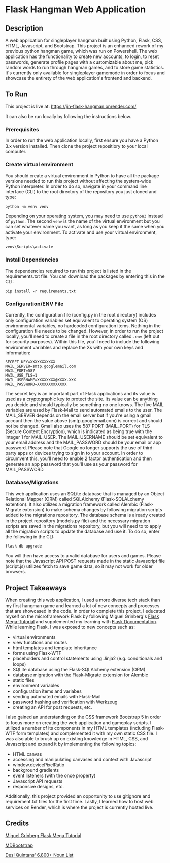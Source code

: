 # Flask Hangman Web Application

## Description
A web application for singleplayer hangman built using Python, Flask, CSS, HTML, Javascript, and Bootstrap. This project is an enhanced rework of my previous python hangman game, which was run on Powershell. The web application has the functionality to create new accounts, to login, to reset passwords, generate profile pages with a customizable about me, pick random words to run through hangman games, and to store game statistics. It's currently only available for singleplayer gamemode in order to focus and showcase the entirety of the web application's frontend and backend. 

## To Run
This project is live at: https://jin-flask-hangman.onrender.com/

It can also be run locally by following the instructions below. 

### Prerequisites
In order to run the web application locally, first ensure you have a Python 3.x version installed. Then clone the project repositiory to your local computer.

### Create virtual environment 
You should create a virtual environment in Python to have all the package versions needed to run this project without affecting the system-wide Python interpreter. In order to do so, navigate in your command line interface (CLI) to the root directory of the repository you just cloned and type: 
``` 
python -m venv venv 
``` 
Depending on your operating system, you may need to use ` python3 ` instead of ` python `. The second ` venv ` is the name of the virtual environment but you can set whatever name you want, as long as you keep it the same when you activate your environment. To activate and use your virtual environment, type: 
``` 
venv\Scripts\activate 
```

### Install Dependencies
The dependencies required to run this project is listed in the requirements.txt file. You can download the packages by entering this in the CLI: 
```
pip install -r requirements.txt
```

### Configuration/ENV File
Currently, the configuration file (config.py in the root directory) includes only configuration variables set equivalent to operating system (OS) environmental variables, no hardcoded configuration items. Nothing in the configuration file needs to be changed. However, in order to run the project locally, you'll need to create a file in the root directory called ` .env ` (left out for security purposes). Within this file, you'll need to include the following environment variables and replace the Xs with your own keys and information: 
``` 
SECRET_KEY=XXXXXXXXXXX 
MAIL_SERVER=smtp.googlemail.com 
MAIL_PORT=587 
MAIL_USE_TLS=1 
MAIL_USERNAME=XXXXXXXX@XXXX.XXX
MAIL_PASSWORD=XXXXXXXXXXXXX 
```
The secret key is an important part of Flask applications and its value is used as a cryptographic key to protect the site. Its value can be anything you decide and should typically be something no one knows. The five MAIL variables are used by Flask-Mail to send automated emails to the user. The MAIL_SERVER depends on the email server but if you're using a gmail account then the value above (smtp.googlemail.com) is correct and should not be changed. Gmail also uses the 587 PORT (MAIL_PORT) for TLS (Secure Content Encryption), which is indicated as being true with the integer 1 for MAIL_USER. The MAIL_USERNAME should be set equivalent to your email address and the MAIL_PASSWORD should be your email or app password. Please note that Google no longer supports the use of third-party apps or devices trying to sign in to your account. In order to circumvent this, you'll need to enable 2 factor authentication and then generate an app password that you'll use as your password for MAIL_PASSWORD.

### Database/Migrations
This web application uses an SQLite database that is managed by an Object Relational Mapper (ORM) called SQLAlchemy (Flask-SQLALchemy extention). It also utilizes a migration framework called Alembic (Flask-Migrate extension) to make schema changes by following migration scripts added to the migrations repository. The database schema is already created in the project repository (models.py file) and the necessary migration scripts are saved in the migrations repository, but you will need to to apply all the migration scripts to update the database and use it. To do so, enter the following in the CLI: 
``` 
flask db upgrade 
``` 
You will then have access to a valid database for users and games. Please note that the Javascript API POST requests made in the static Javascript file (script.js) utilizes fetch to save game data, so it may not work for older browsers.

## Project Takeaways
When creating this web application, I used a more diverse tech stack than my first hangman game and learned a lot of new concepts and processes that are showcased in the code. In order to complete this project, I educated myself on the microframework Flask by following Miguel Grinberg's [Flask Mega-Tutorial](https://blog.miguelgrinberg.com/post/the-flask-mega-tutorial-part-i-hello-world) and supplemented my learning with [Flask Documentation](https://flask.palletsprojects.com/en/2.2.x/). While learning Flask, I was exposed to new concepts such as: 
* virtual environments
* view functions and routes
* html templates and template inheritance
* forms using Flask-WTF
* placeholders and control statements using Jinja2 (e.g. conditionals and loops)
* SQLite database using the Flask-SQLAlchemy extension (ORM)
* database migration with the Flask-Migrate extension for Alembic
* static files
* environment variables
* configuration items and variabes
* sending automated emails with Flask-Mail
* password hashing and verification with Werkzeug
* creating an API for post requests, etc.

I also gained an understanding on the CSS framework Bootstrap 5 in order to focus more on creating the web application and gameplay scripts. I utilized a number of its components in my HTML templates (including Flask-WTF form templates) and complemented it with my own static CSS file. I was also able to brush up on existing knowledge in HTML, CSS, and Javascript and expand it by implementing the following topics: 
* HTML canvas
* accessing and manipulating canvases and context with Javascript
* window.devicePixelRatio
* background gradients
* event listeners (with the once property)
* Javascript API requests
* responsive designs, etc. 

Additionally, this project provided an opportunity to use gitignore and requirement.txt files for the first time. Lastly, I learned how to host web services on Render, which is where the project is currently hosted live.

## Credits
[Miguel Grinberg Flask Mega Tutorial](https://blog.miguelgrinberg.com/post/the-flask-mega-tutorial-part-i-hello-world)

[MDBootstrap](https://mdbootstrap.com/docs/standard/extended/login/)

[Desi Quintans' 6,800+ Noun List](https://www.desiquintans.com/nounlist)